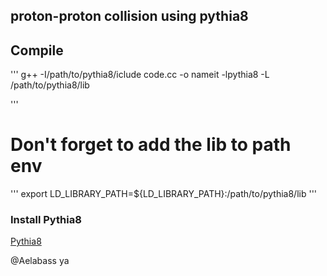 ## proton-proton collision using pythia8


## Compile

'''
g++ -I/path/to/pythia8/iclude code.cc -o nameit -lpythia8 -L /path/to/pythia8/lib 

'''
# Don't forget to add the lib to path env

'''
export LD_LIBRARY_PATH=${LD_LIBRARY_PATH}:/path/to/pythia8/lib
'''


### Install Pythia8
<a href="https://pythia8.org">Pythia8</a>



@Aelabass ya
